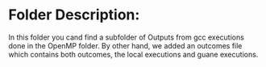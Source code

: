 # Folder Description: 

In this folder you cand find a subfolder of Outputs from gcc executions done in the OpenMP folder. By other hand, we added an outcomes file which contains both outcomes, the local executions and guane executions.


